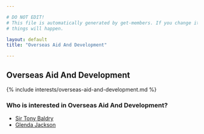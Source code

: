 ```yaml
---

# DO NOT EDIT!
# This file is automatically generated by get-members. If you change it, bad
# things will happen.

layout: default
title: "Overseas Aid And Development"

---
```


## Overseas Aid And Development

{% include interests/overseas-aid-and-development.md %}

### Who is interested in Overseas Aid And Development?


* [Sir Tony Baldry](/members/sir-tony-baldry.html)
* [Glenda Jackson](/members/glenda-jackson.html)

